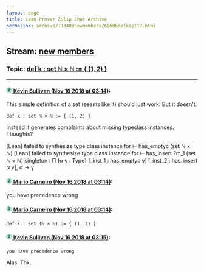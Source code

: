 ```yaml
---
layout: page
title: Lean Prover Zulip Chat Archive 
permalink: archive/113489newmembers/60608defkset12.html
---
```


## Stream: [new members](index.html)
### Topic: [def k : set ℕ × ℕ := { (1, 2) }](60608defkset12.html)

---

#### [![Click to go to Zulip](../../assets/img/zulip2.png) Kevin Sullivan (Nov 16 2018 at 03:14)](https://leanprover.zulipchat.com/#narrow/stream/113489-new%20members/topic/def%20k%20%3A%20set%20%E2%84%95%20%C3%97%20%E2%84%95%20%3A%3D%20%7B%20%281%2C%202%29%20%7D/near/147789879):
This simple definition of a set (seems like it) should just work. But it doesn't.

```lean
def k : set ℕ × ℕ := { (1, 2) }. 
```
Instead it generates complaints about missing typeclass instances. Thoughts?

[Lean]
failed to synthesize type class instance for
⊢ has_emptyc (set ℕ × ℕ)
[Lean]
failed to synthesize type class instance for
⊢ has_insert ?m_1 (set ℕ × ℕ)
singleton : Π {α γ : Type} [_inst_1 : has_emptyc γ] [_inst_2 : has_insert α γ], α → γ

#### [![Click to go to Zulip](../../assets/img/zulip2.png) Mario Carneiro (Nov 16 2018 at 03:14)](https://leanprover.zulipchat.com/#narrow/stream/113489-new%20members/topic/def%20k%20%3A%20set%20%E2%84%95%20%C3%97%20%E2%84%95%20%3A%3D%20%7B%20%281%2C%202%29%20%7D/near/147789888):
you have precedence wrong

#### [![Click to go to Zulip](../../assets/img/zulip2.png) Mario Carneiro (Nov 16 2018 at 03:14)](https://leanprover.zulipchat.com/#narrow/stream/113489-new%20members/topic/def%20k%20%3A%20set%20%E2%84%95%20%C3%97%20%E2%84%95%20%3A%3D%20%7B%20%281%2C%202%29%20%7D/near/147789890):
`def k : set (ℕ × ℕ) := { (1, 2) }`

#### [![Click to go to Zulip](../../assets/img/zulip2.png) Kevin Sullivan (Nov 16 2018 at 03:15)](https://leanprover.zulipchat.com/#narrow/stream/113489-new%20members/topic/def%20k%20%3A%20set%20%E2%84%95%20%C3%97%20%E2%84%95%20%3A%3D%20%7B%20%281%2C%202%29%20%7D/near/147789906):
```quote
you have precedence wrong
```
 Alas. Thx.

